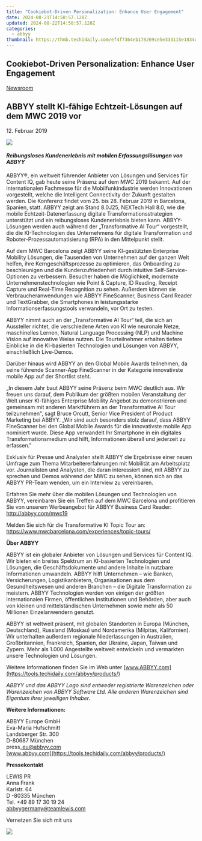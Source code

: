 ```yaml
---
title: "Cookiebot-Driven Personalization: Enhance User Engagement"
date: 2024-08-21T14:58:57.128Z
updated: 2024-08-22T14:58:57.128Z
categories:
  - abbyy
thumbnail: https://thmb.techidaily.com/ef4f7364eb178269ce5e333115e1834d8d6af4b37108b148f724431123b9f7ea.jpg
---
```


## Cookiebot-Driven Personalization: Enhance User Engagement

[Newsroom](https://tools.techidaily.com/abbyy/products/)

## ABBYY stellt KI-fähige Echtzeit-Lösungen auf dem MWC 2019 vor

12\. Februar 2019

![](https://content.abbyy.com/-/media/project/abbyy/abbyy/branchtemplates/shutterstock_1272462163_1296-x-729.jpg?h=729&iar=0&w=1296)

#### _Reibungsloses Kundenerlebnis mit mobilen Erfassungslösungen von ABBYY_ 

ABBYY®, ein weltweit führender Anbieter von Lösungen und Services für Content IQ, gab heute seine Präsenz auf dem MWC 2019 bekannt. Auf der internationalen Fachmesse für die Mobilfunkindustrie werden Innovationen vorgestellt, welche die Intelligent Connectivity der Zukunft gestalten werden. Die Konferenz findet vom 25\. bis 28\. Februar 2019 in Barcelona, Spanien, statt. ABBYY zeigt am Stand 8.0J25, NEXTech Hall 8.0, wie die mobile Echtzeit-Datenerfassung digitale Transformationsstrategien unterstützt und ein reibungsloses Kundenerlebnis bieten kann. ABBYY-Lösungen werden auch während der „Transformative AI Tour“ vorgestellt, die die KI-Technologien des Unternehmens für digitale Transformation und Roboter-Prozessautomatisierung (RPA) in den Mittelpunkt stellt.

Auf dem MWC Barcelona zeigt ABBYY seine KI-gestützten Enterprise Mobility Lösungen, die Tausenden von Unternehmen auf der ganzen Welt helfen, ihre Kerngeschäftsprozesse zu optimieren, das Onboarding zu beschleunigen und die Kundenzufriedenheit durch intuitive Self-Service-Optionen zu verbessern. Besucher haben die Möglichkeit, modernste Unternehmenstechnologien wie Point & Capture, ID Reading, Receipt Capture und Real-Time Recognition zu sehen. Außerdem können sie Verbraucheranwendungen wie ABBYY FineScanner, Business Card Reader und TextGrabber, die Smartphones in leistungsstarke Informationserfassungstools verwandeln, vor Ort zu testen.

ABBYY nimmt auch an der „Transformative AI Tour“ teil, die sich an Aussteller richtet, die verschiedene Arten von KI wie neuronale Netze, maschinelles Lernen, Natural Language Processing (NLP) und Machine Vision auf innovative Weise nutzen. Die Tourteilnehmer erhalten tiefere Einblicke in die KI-basierten Technologien und Lösungen von ABBYY, einschließlich Live-Demos.

Darüber hinaus wird ABBYY an den Global Mobile Awards teilnehmen, da seine führende Scanner-App FineScanner in der Kategorie innovativste mobile App auf der Shortlist steht.

„In diesem Jahr baut ABBYY seine Präsenz beim MWC deutlich aus. Wir freuen uns darauf, dem Publikum der größten mobilen Veranstaltung der Welt unser KI-fähiges Enterprise Mobility Angebot zu demonstrieren und gemeinsam mit anderen Marktführern an der Transformative AI Tour teilzunehmen", sagt Bruce Orcutt, Senior Vice President of Product Marketing bei ABBYY. „Wir sind auch besonders stolz darauf, dass ABBYY FineScanner bei den Global Mobile Awards für die innovativste mobile App nominiert wurde. Diese App verwandelt Ihr Smartphone in ein digitales Transformationsmedium und hilft, Informationen überall und jederzeit zu erfassen."

Exklusiv für Presse und Analysten stellt ABBYY die Ergebnisse einer neuen Umfrage zum Thema Mitarbeitererfahrungen mit Mobilität am Arbeitsplatz vor. Journalisten und Analysten, die daran interessiert sind, mit ABBYY zu sprechen und Demos während der MWC zu sehen, können sich an das ABBYY PR-Team wenden, um ein Interview zu vereinbaren.

Erfahren Sie mehr über die mobilen Lösungen und Technologien von ABBYY, vereinbaren Sie ein Treffen auf dem MWC Barcelona und profitieren Sie von unserem Werbeangebot für ABBYY Business Card Reader: http://abbyy.com/mwc19

Melden Sie sich für die Transformative KI Topic Tour an: <https://www.mwcbarcelona.com/experiences/topic-tours/>

**Über ABBYY**

ABBYY ist ein globaler Anbieter von Lösungen und Services für Content IQ. Wir bieten ein breites Spektrum an KI-basierten Technologien und Lösungen, die Geschäftsdokumente und andere Inhalte in nutzbare Informationen umwandeln. ABBYY hilft Unternehmen – wie Banken, Versicherungen, Logistikanbietern, Organisationen aus dem Gesundheitswesen und anderen Branchen – die Digitale Transformation zu meistern. ABBYY Technologien werden von einigen der größten internationalen Firmen, öffentlichen Institutionen und Behörden, aber auch von kleinen und mittelständischen Unternehmen sowie mehr als 50 Millionen Einzelanwendern genutzt.

ABBYY ist weltweit präsent, mit globalen Standorten in Europa (München, Deutschland), Russland (Moskau) und Nordamerika (Milpitas, Kalifornien). Wir unterhalten außerdem regionale Niederlassungen in Australien, Großbritannien, Frankreich, Spanien, der Ukraine, Japan, Taiwan und Zypern. Mehr als 1.000 Angestellte weltweit entwickeln und vermarkten unsere Technologien und Lösungen.

Weitere Informationen finden Sie im Web unter [www.ABBYY.com](https://tools.techidaily.com/abbyy/products/)

_ABBYY und das ABBYY Logo sind entweder registrierte Warenzeichen oder Warenzeichen von ABBYY Software Ltd. Alle anderen Warenzeichen sind Eigentum ihrer jeweiligen Inhaber._

  
**Weitere Informationen:**

ABBYY Europe GmbH  
Eva-Maria Hufschmitt  
Landsberger Str. 300  
D-80687 München  
press\_eu@abbyy.com  
[www.abbyy.com](https://tools.techidaily.com/abbyy/products/)

**Pressekontakt**

LEWIS PR  
Anna Frank  
Karlstr. 64  
D -80335 München  
Tel. +49 89 17 30 19 24  
[abbyygermany@teamlewis.com](https://tools.techidaily.com/abbyy/products/)

  
Vernetzen Sie sich mit uns

<ins class="adsbygoogle"
     style="display:block"
     data-ad-format="autorelaxed"
     data-ad-client="ca-pub-7571918770474297"
     data-ad-slot="1223367746"></ins>



<ins class="adsbygoogle"
     style="display:block"
     data-ad-client="ca-pub-7571918770474297"
     data-ad-slot="8358498916"
     data-ad-format="auto"
     data-full-width-responsive="true"></ins>

<!-- affiliate ads begin -->
<a href="https://shop.systoolsgroup.com/affiliate.php?ACCOUNT=SYSTOOBY&AFFILIATE=108875&PATH=https%3A%2F%2Fwww.systoolsgroup.com%3FAFFILIATE%3D108875%26RESOURCE%3DSysTools%2BGmail%2BBackup"><img src="https://www.systoolsgroup.com/box/gmail-backup.png" border="0"></a>
<!-- affiliate ads end -->